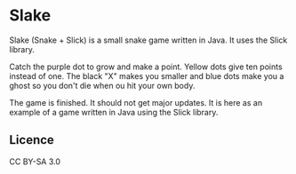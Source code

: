 Slake
=====

Slake (Snake + Slick) is a small snake game written in Java. It uses the Slick library.

Catch the purple dot to grow and make a point. Yellow dots give ten points instead of one. The black "X" makes you smaller and blue 
dots make you a ghost so you don't die when ou hit your own body.

The game is finished. It should not get major updates. It is here as an example of a game written in Java using the Slick library.

## Licence

CC BY-SA 3.0
